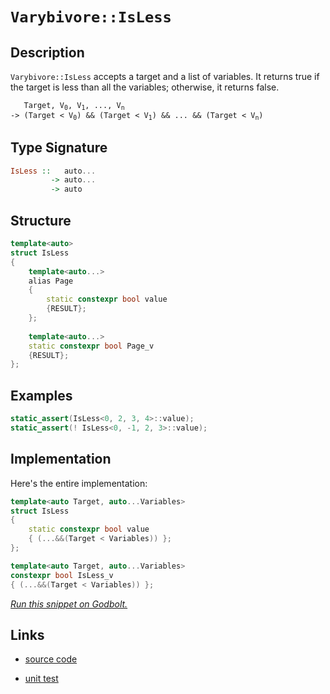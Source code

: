 <!-- Copyright 2024 Feng Mofan
SPDX-License-Identifier: Apache-2.0 -->

# `Varybivore::IsLess`

## Description

`Varybivore::IsLess` accepts a target and a list of variables.
It returns true if the target is less than all the variables;
otherwise, it returns false.

<pre><code>   Target, V<sub>0</sub>, V<sub>1</sub>, ..., V<sub>n</sub>
-> (Target &lt; V<sub>0</sub>) && (Target &lt; V<sub>1</sub>) && ... && (Target &lt; V<sub>n</sub>)</code></pre>

## Type Signature

```Haskell
IsLess ::   auto...
         -> auto...
         -> auto
```

## Structure

```C++
template<auto>
struct IsLess
{
    template<auto...>
    alias Page
    {
        static constexpr bool value
        {RESULT};
    };
    
    template<auto...>
    static constexpr bool Page_v
    {RESULT};
};
```

## Examples

```C++
static_assert(IsLess<0, 2, 3, 4>::value);
static_assert(! IsLess<0, -1, 2, 3>::value);
```

## Implementation

Here's the entire implementation:

```C++
template<auto Target, auto...Variables>
struct IsLess
{
    static constexpr bool value
    { (...&&(Target < Variables)) };
};

template<auto Target, auto...Variables>
constexpr bool IsLess_v
{ (...&&(Target < Variables)) };
```

[*Run this snippet on Godbolt.*](https://godbolt.org/#z:OYLghAFBqd5QCxAYwPYBMCmBRdBLAF1QCcAaPECAMzwBtMA7AQwFtMQByARg9KtQYEAysib0QXACx8BBAKoBnTAAUAHpwAMvAFYTStJg1DIApACYAQuYukl9ZATwDKjdAGFUtAK4sGISQCspK4AMngMmAByPgBGmMQSAOykAA6oCoRODB7evnppGY4CYRHRLHEJXABstpj2RQxCBEzEBDk%2BfoG19VlNLQQlUbHxSbbNre15XGP9g2UVElUAlLaoXsTI7BwEmCwpBjsmAMxuTF5EANQAKi3AmASkF2dEAHRvAGoteEwx9ArH2BMGgAggoCMQvA4LgBJBQhTAKf4gkyJKwgi4Yi5gpiOZAXNAMMGYVQpYgXGKoTwXABuYi8mCBwMxFxRFguEDeL3MVW5EBuxDuBBZJwun2I31%2BCKWSxZiQAIsc0cCUQqjkrGTs9gcGSdnqhrrd7o89ZyxRK/gDGQSiSSyRSqbD4YiAPrUxms9mc7m8/mC4VuUVfH5/aWy1XqkEAegAVLG4/HI4yY7GrtghFc44mo/Gc9Gs8qQdjcc6mIj4gQII6Ef8ThpHmZHkdHpIASAQLTvJglorGUW8MgS2XWhAwGAYXDq8c3HWLgBaaYXBsXI6t9t0ruKjgrWicAK8PwcLSkVCcNzWaxYtYbTAssxHHikAiaLcrADWIACZheiTMkgAHH%2BAQaAAnJ%2BGhVH%2BTY7hwki8CwEgaHWB5HieHC8AoIB1k%2Bh5bqQcCwDAiAgGsBApOc5CUGgex0PEkSsFsqh/lUs5VJIFzAMgeJSC8Zi8Jg%2BBEOK6B6PwggiGI7BSDIgiKCo6g4aQujTAA7sQTApJwPDbru%2B7PsenAAPLnGRQqoFQFyMcxrHsZxFzcWY7IeNR9BkuY95LLw2FaCsEBIFRKQ0WQFAQP5gUgMAUgNjQtA7MQGEQDEekxOELQAJ6abwyXMMQqUGTE2iYA4GWkFRbCCAZDC0OlClYDEXjAKctC0Bh3C8FgLCGMA4g1XgxCFY41IInpxKFecWwPuEOzQUetB4DEak5R4WB6eCeDwa1pCDcQFJKHKuydbNRjPisVAGMACjvHgmDKQZKSMMVonCKI4hSY9slqHpSn6J1KDnpY%2BhzRhkArKgKQNC1s5gugxxyqYljWGYKFbUJQ3A90/VZC4DDuJ4HR6KE4RDOUIzTAUmQCJMfik%2Bk5MMHMwyVOjDi9OMbS41MTMNH0rT08TjPYhM7NUzMPOE/MJMrAoV6bBI2kcHupDIbwqEWUxLFsRxXGSDx7K4IQJC3u5nnHSsCCYEwWAJBAb7%2BEcLzAUciSSBoki/lUiEBFUwH6JwsGkPB94vFU1R/sBf7VAEkhcAEDs1Er%2BlobYmGPsdeGEb5xHGeRwWhS5dFsJwLQsNSiSzkw%2BIGEYdnAS8XAvEe/H60JImyOJL3SG9SgfQpugNqp6kZXLCvx6hRmkecFxmU8xDF6X5fIJXwDV7X9eOagznxIbZgeSnOE%2BX568BS5FEhYfYVFyXs4L51XDAVwdbRbF8WJQpWVpcVb85XlBVFRtpWMAQCqVU9K1Xqo1ZqxV2oHS2EefAfVmaDRag3VQo0djFUmnUPSs15ppSWjAzy4p1oPi2jtTAe0OpGEOqAPefAzoXSujdO6B4HyPTbpJDush3rySPL3b6R04ZWH%2BtgoG1tjxgyyBDKGMMBEIyRvEFGIjJZ1Axs4CArhKb42xrzBY1NChZA0bo2m2iSacxZv0AxpiBDcwGGLBmegBZs1yMLBxxjKiS2lpJIeukFIqwvnPCunVl51w0LrASBs3JcB3l5F8pAzYWxGKI6CfsA41xdokGOiREhHFdpIVi0wR6cHQsnaJPl05IBIiZE%2BudaL0ULjPayLAFDUjxNSW%2BLxtRgj4mE5u0xWHPXYdJeQXduE6BAE2fuGlWpeMVnpUeWdTLmSLg0ppLS2kdKFBAJyR9N5uSOFE1OGdqlBUomfFy7ZkApBSK6W%2Bzp1klnqR3OgT9KAvyPJ/aqD53nf36sVf%2B5VKrVVgZgOqDUxAQI2lAyh%2BDSBwIxog4aKDkBjXQYITBClsELVSnglahDiokPSGQ/alDwjUO8rQpg51LrXVuvdDafSJISA4TJYZn0xl8OMH9Gwwj4Ag3EQIFqkYoa/XhpYRGytkZ4CwIoyxfg1HYwsQTUodjDENAsWTBorj7HKOZlY1mFi7AqMaKzTV0wHH6uNbYvmstVjrBlpEn28tvEoU4NPFgyzmk0jWTiBEGy9aCUNpE42e9Tbm0tpQOWySQBmBrkcI4AQgJR0QrGxIEEZk%2BMKUnLCJtSDvkkIkHi6SuBSGAmkh2XBkjQSOE65WGaSly14mm51ic62bXiBkZwkggA)

## Links

- [source code](../../../../conceptrodon/varybivore/is_less.hpp)

- [unit test](../../../../tests/unit/varybivore/is_less.test.hpp)
